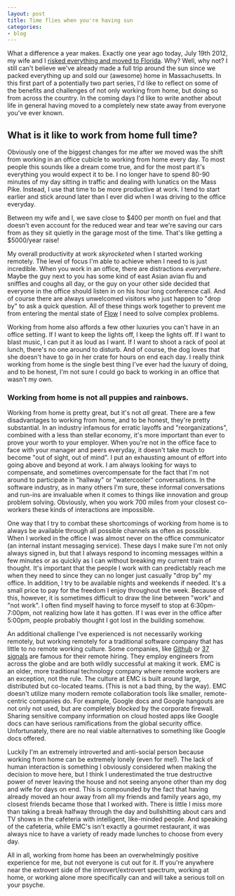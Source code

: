 ```yaml
---
layout: post
title: Time flies when you're having sun
categories:
- blog
---
```


What a difference a year makes. Exactly one year ago today, July 19th 2012, my wife and I [risked everything and moved to Florida](http://www.ericmitz.com/why-i-risked-everything-and-moved-to-florida/). Why? Well, why not? I still can't believe we've already made a full trip around the sun since we packed everything up and sold our (awesome) home in Massachusetts. In this first part of a potentially two part series, I'd like to reflect on some of the benefits and challenges of not only working from home, but doing so from across the country. In the coming days I'd like to write another about life in general having moved to a completely new state away from everyone you've ever known. 

<!--more-->

## What is it like to work from home full time?

Obviously one of the biggest changes for me after we moved was the shift from working in an office cubicle to working from home every day. To most people this sounds like a dream come true, and for the most part it's everything you would expect it to be. I no longer have to spend 80-90 minutes of my day sitting in traffic and dealing with lunatics on the Mass Pike. Instead, I use that time to be more productive at work. I tend to start earlier and stick around later than I ever did when I was driving to the office everyday. 

Between my wife and I, we save close to $400 per month on fuel and that doesn't even account for the reduced wear and tear we're saving our cars from as they sit quietly in the garage most of the time. That's like getting a $5000/year raise!

My overall productivity at work _skyrocketed_ when I started working remotely. The level of focus I'm able to achieve when I need to is just incredible. When you work in an office, there are distractions _everywhere_. Maybe the guy next to you has some kind of east Asian avian flu and sniffles and coughs all day, or the guy on your other side decided that everyone in the office should listen in on his hour long conference call. And of course there are always unwelcomed visitors who just happen to "drop by" to ask a quick question. All of these things work together to prevent me from entering the mental state of [Flow](http://en.wikipedia.org/wiki/Flow_(psychology)) I need to solve complex problems.

Working from home also affords a few other luxuries you can't have in an office setting. If I want to keep the lights off, I keep the lights off. If I want to blast music, I can put it as loud as I want. If I want to shoot a rack of pool at lunch, there's no one around to disturb. And of course, the dog loves that she doesn't have to go in her crate for hours on end each day. I really think working from home is the single best thing I've ever had the luxury of doing, and to be honest, I'm not sure I could go back to working in an office that wasn't my own. 

### Working from home is not all puppies and rainbows.    

Working from home is pretty great, but it's not _all_ great. There are a few disadvantages to working from home, and to be honest, they're pretty substantial. In an industry infamous for erratic layoffs and "reorganizations", combined with a less than stellar economy, it's more important than ever to prove your worth to your employer. When you're not in the office face to face with your manager and peers everyday, it doesn't take much to become "out of sight, out of mind". I put an exhausting amount of effort into going above and beyond at work. I am always looking for ways to compensate, and sometimes overcompensate for the fact that I'm not around to participate in "hallway" or "watercooler" conversations. In the software industry, as in many others I'm sure, these informal conversations and run-ins are invaluable when it comes to things like innovation and group problem solving. Obviously, when you work 700 miles from your closest co-workers these kinds of interactions are impossible. 

One way that I try to combat these shortcomings of working from home is to always be available through all possible channels as often as possible. When I worked in the office I was almost never on the office communicator (an internal instant messaging service). These days I make sure I'm not only always signed in, but that I always respond to incoming messages within a few minutes or as quickly as I can without breaking my current train of thought. It's important that the people I work with can predictably reach me when they need to since they can no longer just casually "drop by" my office. In addition, I try to be available nights and weekends if needed. It's a small price to pay for the freedom I enjoy throughout the week. Because of this, however, it is sometimes difficult to draw the line between "work" and "not work". I often find myself having to force myself to stop at 6:30pm-7:00pm, not realizing how late it has gotten. If I was ever in the office after 5:00pm, people probably thought I got lost in the building somehow.

An additional challenge I've experienced is not necessarily working remotely, but working remotely for a traditional software company that has little to no remote working culture. Some companies, like [Github](http://github.com) or [37 signals](http://37signals.com/) are famous for their remote hiring. They employ engineers from across the globe and are both wildly successful at making it work. EMC is an older, more traditional technology company where remote workers are an exception, not the rule. The culture at EMC is built around large, distributed but co-located teams. (This is not a bad thing, by the way). EMC doesn't utilize many modern remote collaboration tools like smaller, remote-centric companies do. For example, Google docs and Google hangouts are not only not used, but are completely *blocked* by the corporate firewall. Sharing sensitive company information on cloud hosted apps like Google docs can have serious ramifications from the global security office. Unfortunately, there are no real viable alternatives to something like Google docs offered. 

Luckily I'm an extremely introverted and anti-social person because working from home can be extremely lonely (even for me!). The lack of human interaction is something I obviously considered when making the decision to move here, but I think I underestimated the true destructive power of never leaving the house and not seeing anyone other than my dog and wife for days on end. This is compounded by the fact that having already moved an hour away from all my friends and family years ago, my closest friends became those that I worked with. There is little I miss more than taking a break halfway through the day and bullshitting about cars and TV shows in the cafeteria with intelligent, like-minded people. And speaking of the cafeteria, while EMC's isn't exactly a gourmet restaurant, it was always nice to have a variety of ready made lunches to choose from every day. 

All in all, working from home has been an overwhelmingly positive experience for me, but not everyone is cut out for it. If you're anywhere near the extrovert side of the introvert/extrovert spectrum, working at home, or working alone more specifically can and will take a serious toll on your psyche. 
